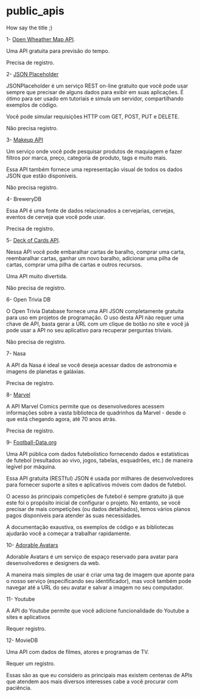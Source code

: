 # public_apis
How say the title ;)

1- [Open Wheather Map API](https://openweathermap.org/api).

Uma API gratuita para previsão do tempo.

Precisa de registro.

2- [JSON Placeholder](https://jsonplaceholder.typicode.com/)

JSONPlaceholder é um serviço REST on-line gratuito que você pode usar sempre que precisar de alguns dados para exibir em suas aplicações. É ótimo para ser usado em tutoriais e simula um servidor, compartilhando exemplos de código.

Você pode simular requisições HTTP com GET, POST, PUT e DELETE.

Não precisa registro.

3- [Makeup API](https://makeup-api.herokuapp.com/)

Um serviço onde você pode pesquisar produtos de maquiagem e fazer filtros por marca, preço, categoria de produto, tags e muito mais.

Essa API também fornece uma representação visual de todos os dados JSON que estão disponíveis.

Não precisa registro.

4- BreweryDB

Essa API é uma fonte de dados relacionados a cervejarias, cervejas, eventos de cerveja que você pode usar.

Precisa de registro.

5- [Deck of Cards API](http://deckofcardsapi.com/).

Nessa API você pode embaralhar cartas de baralho, comprar uma carta, reembaralhar cartas, ganhar um novo baralho, adicionar uma pilha de cartas, comprar uma pilha de cartas e outros recursos.

Uma API muito divertida.

Não precisa de registro.

6- Open Trivia DB

O Open Trivia Database fornece uma API JSON completamente gratuita para uso em projetos de programação. O uso desta API não requer uma chave de API, basta gerar a URL com um clique de botão no site e você já pode usar a API no seu aplicativo para recuperar perguntas triviais.

Não precisa de registro.

7- Nasa

A API da Nasa é ideal se você deseja acessar dados de astronomia e imagens de planetas e galáxias.

Precisa de registro.

8- [Marvel](https://developer.marvel.com/)

A API Marvel Comics permite que os desenvolvedores acessem informações sobre a vasta biblioteca de quadrinhos da Marvel - desde o que está chegando agora, até 70 anos atrás.

Precisa de registro.

9- [Football-Data.org](https://www.football-data.org/)

Uma API pública com dados futebolístico fornecendo dados e estatísticas de futebol (resultados ao vivo, jogos, tabelas, esquadrões, etc.) de maneira legível por máquina.

Essa API gratuita (RESTful) JSON é usada por milhares de desenvolvedores para fornecer suporte a sites e aplicativos móveis com dados de futebol.

O acesso às principais competições de futebol é sempre gratuito já que este foi o propósito inicial de configurar o projeto.  No entanto, se você precisar de mais competições (ou dados detalhados), temos vários planos pagos disponíveis para atender às suas necessidades.

A documentação exaustiva, os exemplos de código e as bibliotecas ajudarão você a começar a trabalhar rapidamente.

10- [Adorable Avatars](http://avatars.adorable.io/)

Adorable Avatars é um serviço de espaço reservado para avatar para desenvolvedores e designers da web.

A maneira mais simples de usar é criar uma tag de imagem que aponte para o nosso serviço (especificando seu identificador), mas você também pode navegar até a URL do seu avatar e salvar a imagem no seu computador.

11- Youtube

A API do Youtube permite que você adicione funcionalidade do Youtube a sites e aplicativos

Requer registro.

12- MovieDB

Uma API com dados de filmes, atores e programas de TV.

Requer um registro.

Essas são as que eu considero as principais mas existem centenas de APIs que atendem aos mais diversos interesses cabe a você procurar com paciência.
